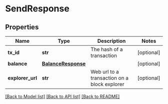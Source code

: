 # SendResponse

## Properties
Name | Type | Description | Notes
------------ | ------------- | ------------- | -------------
**tx_id** | **str** | The hash of a transaction | [optional] 
**balance** | [**BalanceResponse**](BalanceResponse.md) |  | [optional] 
**explorer_url** | **str** | Web url to a transaction on a block explorer | [optional] 

[[Back to Model list]](../README.md#documentation-for-models) [[Back to API list]](../README.md#documentation-for-api-endpoints) [[Back to README]](../README.md)


